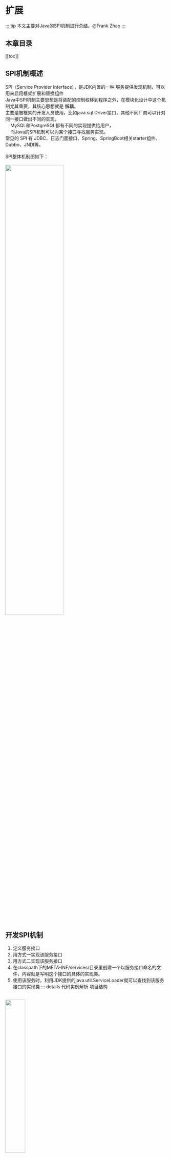 # 扩展
::: tip
本文主要对Java的SPI机制进行总结。@Frank Zhao
:::
## 本章目录
[[toc]]
## SPI机制概述
SPI（Service Provider Interface），是JDK内置的一种 服务提供发现机制，可以用来启用框架扩展和替换组件<br>
Java中SPI机制主要思想是将装配的控制权移到程序之外，在模块化设计中这个机制尤其重要，其核心思想就是 解耦。<br>
主要是被框架的开发人员使用，比如java.sql.Driver接口，其他不同厂商可以针对同一接口做出不同的实现，<br>
&nbsp;&nbsp;&nbsp;&nbsp;MySQL和PostgreSQL都有不同的实现提供给用户，<br>
&nbsp;&nbsp;&nbsp;&nbsp;而Java的SPI机制可以为某个接口寻找服务实现。<br>
常见的 SPI 有 JDBC、日志门面接口、Spring、SpringBoot相关starter组件、Dubbo、JNDI等。<br><br>
SPI整体机制图如下：<br><br>
<img src="/images/java/java-advanced-spi-8.jpg" width="60%" height="60%" />
<br><br>

## 开发SPI机制
1. 定义服务接口
2. 用方式一实现该服务接口
3. 用方式二实现该服务接口
4. 在classpath下的META-INF/services/目录里创建一个以服务接口命名的文件，内容就是写明这个接口的具体的实现类。
5. 使用该服务时，利用JDK提供的java.util.ServiceLoader就可以查找到该服务接口的实现类
::: details 代码实例解析
项目结构<br>
<br>
<img src="/images/java/20210408160737.png" width="35%" height="35%" />
<br>
1. 定义服务接口<br>
``` java
package com.escco.service;

public interface HelloSpi {
    void sayHello();
}
```
2. 用方式一实现该服务接口<br>
``` java
package com.escco.companyone;

import com.escco.service.HelloSpi;

public class CompanyOneSpi implements HelloSpi {
    public CompanyOneSpi() {
    }

    public void sayHello() {
        System.out.println("CompanyOne Say Hello");
    }
}
```
3. 用方式二实现该服务接口<br>
``` java
package com.escco.companytwo;

import com.escco.service.HelloSpi;

public class CompanyTwoSpi implements HelloSpi {
    public CompanyTwoSpi() {
    }

    public void sayHello() {
        System.out.println("CompanyTwo Say Hello");
    }
}
```
4. 在classpath下的META-INF/services/目录里创建一个以服务接口命名的文件<br>
``` java
com.escco.companytwo.CompanyTwoSpi
```
5. java.util.ServiceLoader就可以查找到该服务接口的实现类<br>
``` java
package com.escco.test;

import com.escco.service.HelloSpi;

import java.util.Iterator;
import java.util.ServiceLoader;

public class Test {
    public Test() {
    }

    public static void main(String[] args) {
        ServiceLoader<HelloSpi> serviceLoader = ServiceLoader.load(HelloSpi.class);
        Iterator var2 = serviceLoader.iterator();
        while(var2.hasNext()) {
            HelloSpi helloSpi = (HelloSpi)var2.next();
            helloSpi.sayHello();
        }

    }
}
```
6. 运行结果<br>
``` java
CompanyTwo Say Hello
```
:::
## SPI机制的实际应用
### JDBC DriverManager
在JDBC4.0之前，我们开发有连接数据库的时候，通常会用Class.forName("com.mysql.jdbc.Driver")这句先加载数据库相关的驱动，然后再进行获取连接等的操作。<br>
而JDBC4.0之后不需要用Class.forName("com.mysql.jdbc.Driver")来加载驱动，直接获取连接就可以了，现在这种方式就是使用了Java的SPI扩展机制来实现<br>
#### JDBC接口定义
首先在java中定义了接口java.sql.Driver，并没有具体的实现，具体的实现都是由不同厂商来提供的。<br>
#### mysql实现
在mysql的jar包mysql-connector-java-6.0.6.jar中，可以找到META-INF/services目录，<br>
该目录下会有一个名字为java.sql.Driver的文件，文件内容是com.mysql.cj.jdbc.Driver，<br>
这里面的内容就是针对Java中定义的接口的实现。<br>
#### postgresql实现
同样在postgresql的jar包postgresql-42.0.0.jar中，也可以找到同样的配置文件，<br>
文件内容是org.postgresql.Driver，这是postgresql对Java的java.sql.Driver的实现。 <br>
#### 使用方法
``` java
// 上面说了，现在使用SPI扩展来加载具体的驱动，我们在Java中写连接数据库的代码的时候，
// 不需要再使用Class.forName("com.mysql.jdbc.Driver")来加载驱动了，而是直接使用如下代码：
String url = "jdbc:xxxx://xxxx:xxxx/xxxx";
Connection conn = DriverManager.getConnection(url,username,password);
.....
```
### Common-Logging
common-logging（也称Jakarta Commons Logging，缩写 JCL）是常用的日志库<br>
### Eclipse插件体系
Eclipse使用OSGi作为插件系统的基础，动态添加新插件和停止现有插件，以动态的方式管理组件生命周期。<br> 
* 一般来说，插件的文件结构必须在指定目录下包含以下三个文件： 
   * META-INF/MANIFEST.MF: 项目基本配置信息，版本、名称、启动器等 
   * build.properties: 项目的编译配置信息，包括，源代码路径、输出路径 
   * plugin.xml：插件的操作配置信息，包含弹出菜单及点击菜单后对应的操作执行类等 <br>

当eclipse启动时，会遍历plugins文件夹中的目录，扫描每个插件的清单文件MANIFEST.MF，并建立一个内部模型来记录它所找到的每个插件的信息，就实现了动态添加新的插件。 <br>
这也意味着是eclipse制定了一系列的规则，像是文件结构、类型、参数等。<br>
插件开发者遵循这些规则去开发自己的插件，eclipse并不需要知道插件具体是怎样开发的，只需要在启动的时候根据配置文件解析、加载到系统里就好了，是spi思想的一种体现。<br>
### Spring中SPI机制
在springboot的自动装配过程中，最终会加载META-INF/spring.factories文件，而加载的过程是由SpringFactoriesLoader加载的。<br>
从CLASSPATH下的每个Jar包中搜寻所有META-INF/spring.factories配置文件，然后将解析properties文件，找到指定名称的配置后返回。<br>
需要注意的是，其实这里不仅仅是会去ClassPath路径下查找，会扫描所有路径下的Jar包，只不过这个文件只会在Classpath下的jar包中。<br>